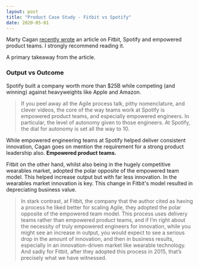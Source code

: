 ```yaml
---
layout: post
title: "Product Case Study - Fitbit vs Spotify"
date: 2020-05-01
---
```


Marty Cagan [recently wrote](https://svpg.com/spotify-vs-fitbit/) an article on Fitbit, Spotify and empowered product teams. I strongly recommend reading it.

A primary takeaway from the article.

### Output vs Outcome
Spotify built a company worth more than $25B while competing (and winning) against heavyweights like Apple and Amazon. 

> If you peel away all the Agile process talk, pithy nomenclature, and
> clever videos, the core of the way teams work at Spotify is empowered
> product teams, and especially empowered engineers.  In particular, the 
> level of autonomy given to those engineers. At Spotify, the dial for 
> autonomy is set all the way to 10.

While empowered engineering teams at Spotify helped deliver consistent innovation, Cagan goes on mention the requirement for a strong product leadership also. **Empowered product teams.**

Fitbit on the other hand, whilst also being in the hugely competitive wearables market, adopted the polar opposite of the empowered team model. This helped increase output but with far less innovation. In the wearables market innovation is key. This change in Fitbit's model resulted in depreciating business value.

> In stark contrast, at Fitbit, the company that the author cited as 
> having a process he liked better for scaling Agile, they adopted the
> polar opposite of the empowered team model.  This process uses 
> delivery teams rather than empowered product teams, and if I’m right
> about the necessity of truly empowered engineers for innovation, 
> while you might see an increase in output, you would expect to see a
> serious drop in the amount of innovation, and then in business results, 
> especially in an innovation-driven market like wearable technology. 
> And sadly for Fitbit, after they adopted this process in 2015, that’s
> precisely what we have witnessed.
